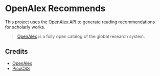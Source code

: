 # OpenAlex Recommends

This project uses the [OpenAlex API](https://docs.openalex.org/api) to generate reading recommendations for scholarly works. 

> [OpenAlex](https://openalex.org/) is a fully open catalog of the global research system. 

## Credits

- [OpenAlex](https://openalex.org/)
- [PicoCSS](https://picocss.com/)